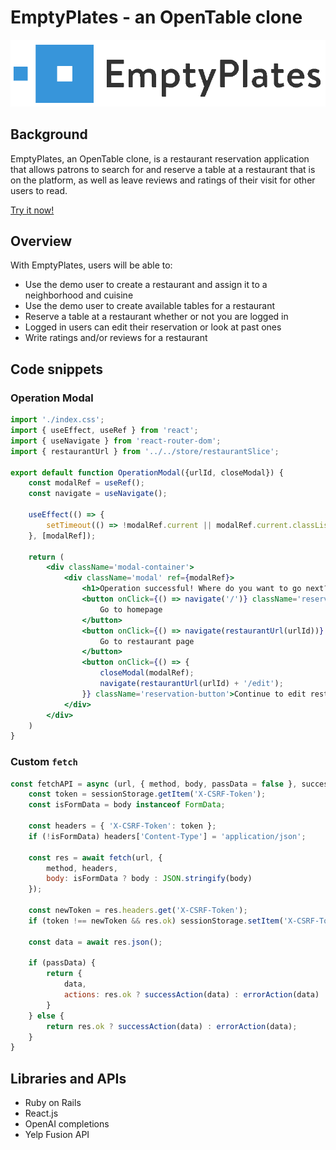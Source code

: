 # EmptyPlates - an OpenTable clone
<picture>
  <source media="(prefers-color-scheme: dark)" srcset="./logo-alt.png">
  <img alt="logo" src="./logo.png">
</picture>

## Background

EmptyPlates, an OpenTable clone, is a restaurant reservation application that allows patrons to search for and reserve a table at a restaurant that is on the platform, as well as leave reviews and ratings of their visit for other users to read.

[Try it now!](https://emptyplates.brianhuyvo.com)

## Overview

With EmptyPlates, users will be able to:
- Use the demo user to create a restaurant and assign it to a neighborhood and cuisine
- Use the demo user to create available tables for a restaurant
- Reserve a table at a restaurant whether or not you are logged in
- Logged in users can edit their reservation or look at past ones
- Write ratings and/or reviews for a restaurant

## Code snippets

### Operation Modal
```jsx
import './index.css';
import { useEffect, useRef } from 'react';
import { useNavigate } from 'react-router-dom';
import { restaurantUrl } from '../../store/restaurantSlice';

export default function OperationModal({urlId, closeModal}) {
    const modalRef = useRef();
    const navigate = useNavigate();

    useEffect(() => {
        setTimeout(() => !modalRef.current || modalRef.current.classList.add('modal-show'), 100);
    }, [modalRef]);

    return (
        <div className='modal-container'>
            <div className='modal' ref={modalRef}>
                <h1>Operation successful! Where do you want to go next?</h1>
                <button onClick={() => navigate('/')} className='reservation-button'>
                    Go to homepage
                </button>
                <button onClick={() => navigate(restaurantUrl(urlId))} className='reservation-button'>
                    Go to restaurant page
                </button>
                <button onClick={() => {
                    closeModal(modalRef);
                    navigate(restaurantUrl(urlId) + '/edit');
                }} className='reservation-button'>Continue to edit restaurant</button>
            </div>
        </div>
    )
}
```

### Custom `fetch`

```js
const fetchAPI = async (url, { method, body, passData = false }, successAction, errorAction) => {
    const token = sessionStorage.getItem('X-CSRF-Token');
    const isFormData = body instanceof FormData;

    const headers = { 'X-CSRF-Token': token };
    if (!isFormData) headers['Content-Type'] = 'application/json';

    const res = await fetch(url, {
        method, headers,
        body: isFormData ? body : JSON.stringify(body)
    });

    const newToken = res.headers.get('X-CSRF-Token');
    if (token !== newToken && res.ok) sessionStorage.setItem('X-CSRF-Token', newToken);

    const data = await res.json();
    
    if (passData) {
        return {
            data,
            actions: res.ok ? successAction(data) : errorAction(data)
        }
    } else {
        return res.ok ? successAction(data) : errorAction(data);
    }
}
```

## Libraries and APIs

- Ruby on Rails
- React.js
- OpenAI completions
- Yelp Fusion API
